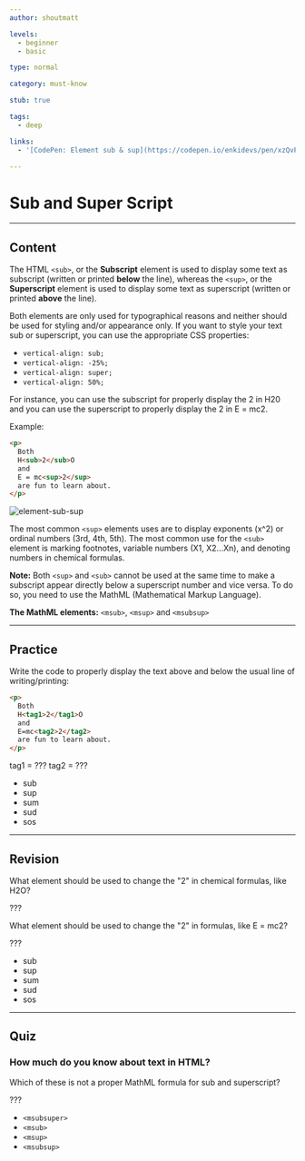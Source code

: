 ```yaml
---
author: shoutmatt

levels:
  - beginner
  - basic

type: normal

category: must-know

stub: true

tags:
  - deep

links:
  - '[CodePen: Element sub & sup](https://codepen.io/enkidevs/pen/xzQvPv){code}'

---
```

# Sub and Super Script
---
## Content

The HTML `<sub>`, or the **Subscript** element is used to display some text as subscript (written or printed **below** the line), whereas the `<sup>`, or the **Superscript** element is used to display some text as superscript (written or printed **above** the line).

Both elements are only used for typographical reasons and neither should be used for styling and/or appearance only. If you want to style your text sub or superscript, you can use the appropriate CSS properties:
  - `vertical-align: sub;`
  - `vertical-align: -25%;`
  - `vertical-align: super;`
  - `vertical-align: 50%;`

For instance, you can use the subscript for properly display the 2 in H20 and you can use the superscript to properly display the 2 in E = mc2.

Example:
```html
<p>
  Both
  H<sub>2</sub>O
  and
  E = mc<sup>2</sup>
  are fun to learn about.
</p>
```

![element-sub-sup](%3Csvg%20xmlns%3D%22http%3A%2F%2Fwww.w3.org%2F2000%2Fsvg%22%20width%3D%22320%22%20height%3D%2278%22%3E%3Cg%20fill%3D%22none%22%20fill-rule%3D%22evenodd%22%3E%3Crect%20width%3D%22320%22%20height%3D%2278%22%20fill%3D%22%23FFF%22%20rx%3D%229%22%2F%3E%3Ctext%20font-family%3D%22Roboto-Regular%2C%20Roboto%22%20font-size%3D%2216%22%3E%3Ctspan%20x%3D%2220%22%20y%3D%2234%22%20fill%3D%22%23000%22%3EBoth%20H%3C%2Ftspan%3E%20%3Ctspan%20x%3D%2268.49219%22%20y%3D%2234%22%20fill%3D%22%23FFF%22%20font-size%3D%2212%22%3E2%3C%2Ftspan%3E%20%3Ctspan%20x%3D%2275.23047%22%20y%3D%2234%22%20fill%3D%22%23000%22%3EO%20and%20E%20%3D%20mc%3C%2Ftspan%3E%20%3Ctspan%20x%3D%22168.90234%22%20y%3D%2234%22%20fill%3D%22%23FFF%22%20font-size%3D%2212%22%3E%20%3C%2Ftspan%3E%20%3Ctspan%20x%3D%22174.84375%22%20y%3D%2234%22%20fill%3D%22%23000%22%3E%20%3C%2Ftspan%3E%3C%2Ftext%3E%3Ctext%20fill%3D%22%23000%22%20font-family%3D%22Roboto-Regular%2C%20Roboto%22%20font-size%3D%2216%22%3E%3Ctspan%20x%3D%2220%22%20y%3D%2254%22%3Elearn%20about.%3C%2Ftspan%3E%3C%2Ftext%3E%3Ctext%20fill%3D%22%23000%22%20font-family%3D%22Roboto-Regular%2C%20Roboto%22%20font-size%3D%2216%22%3E%3Ctspan%20x%3D%22181%22%20y%3D%2234%22%3Eare%20fun%20to%20%3C%2Ftspan%3E%3C%2Ftext%3E%3Ctext%20fill%3D%22%23000%22%20font-family%3D%22ArialMT%2C%20Arial%22%20font-size%3D%2212%22%3E%3Ctspan%20x%3D%2269%22%20y%3D%2238%22%3E2%3C%2Ftspan%3E%3C%2Ftext%3E%3Ctext%20fill%3D%22%23000%22%20font-family%3D%22ArialMT%2C%20Arial%22%20font-size%3D%2212%22%3E%3Ctspan%20x%3D%22169%22%20y%3D%2230%22%3E2%3C%2Ftspan%3E%3C%2Ftext%3E%3C%2Fg%3E%3C%2Fsvg%3E)

<!--[View CodePen](https://codepen.io/enkidevs/pen/xzQvPv)-->

The most common `<sup>` elements uses are to display exponents (x^2) or ordinal numbers (3rd, 4th, 5th). The most common use for the `<sub>` element is marking footnotes, variable numbers (X1, X2...Xn), and denoting numbers in chemical formulas.

**Note:** Both `<sup>` and `<sub>` cannot be used at the same time to make a subscript appear directly below a superscript number and vice versa. To do so, you need to use the MathML (Mathematical Markup Language).

**The MathML elements:** `<msub>`, `<msup>` and `<msubsup>`

---
## Practice

Write the code to properly display the text above and below the usual line of writing/printing:

```html
<p>
  Both
  H<tag1>2</tag1>O
  and
  E=mc<tag2>2</tag2>
  are fun to learn about.
</p>
```

tag1 = ???
tag2 = ???

* sub
* sup
* sum
* sud
* sos

---
## Revision

What element should be used to change the "2" in chemical formulas, like H2O?

???

What element should be used to change the "2" in formulas, like E = mc2?

???

* sub
* sup
* sum
* sud
* sos

---
## Quiz

### How much do you know about text in HTML?

Which of these is not a proper MathML formula for sub and superscript?

???

* `<msubsuper>`
* `<msub>`
* `<msup>`
* `<msubsup>`
